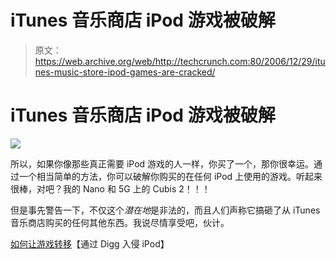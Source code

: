 # iTunes 音乐商店 iPod 游戏被破解

> 原文：<https://web.archive.org/web/http://techcrunch.com:80/2006/12/29/itunes-music-store-ipod-games-are-cracked/>

# iTunes 音乐商店 iPod 游戏被破解

![](img/83288330d853f2633aa6166012122f8b.png)

所以，如果你像那些真正需要 iPod 游戏的人一样，你买了一个，那你很幸运。通过一个相当简单的方法，你可以破解你购买的在任何 iPod 上使用的游戏。听起来很棒，对吧？我的 Nano 和 5G 上的 Cubis 2！！！

但是事先警告一下，不仅这个*潜在地*是非法的，而且人们声称它搞砸了从 iTunes 音乐商店购买的任何其他东西。我说尽情享受吧，伙计。

[如何让游戏转移](https://web.archive.org/web/20230322164155/http://forums.ipodhacks.com/showthread.php?s=074676e8ecd54ea7e74e596d579700c4&t=6097)【通过 Digg 入侵 iPod】